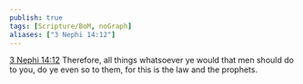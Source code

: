 ```yaml
---
publish: true
tags: [Scripture/BoM, noGraph]
aliases: ["3 Nephi 14:12"]
---
```

[3 Nephi 14:12](https://churchofjesuschrist.org/study/scriptures/bofm/3-ne/14?lang=eng&id=p12#p12) Therefore, all things whatsoever ye would that men should do to you, do ye even so to them, for this is the law and the prophets.
